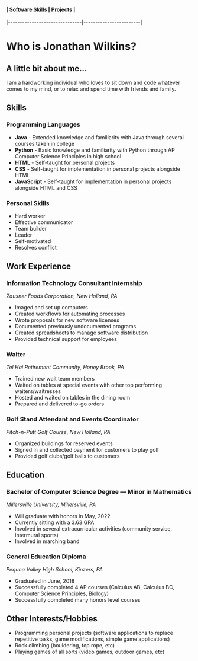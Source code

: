 #### | [Software Skills](./software) | [Projects](./projects) |
|-------------------------------|------------------------|


# Who is Jonathan Wilkins?

## A little bit about me...
   I am a hardworking individual who loves to sit down and code whatever comes to my mind, or to relax and spend time with friends and family.

## Skills
### Programming Languages
 * **Java** - Extended knowledge and familiarity with Java through several courses taken in college
 * **Python** - Basic knowledge and familiarity with Python through AP Computer Science Principles in high school
 * **HTML** - Self-taught for personal projects
 * **CSS** - Self-taught for implementation in personal projects alongside HTML
 * **JavaScript** - Self-taught for implementation in personal projects alongside HTML and CSS
 
### Personal Skills
 - Hard worker
 - Effective communicator
 - Team builder
 - Leader
 - Self-motivated
 - Resolves conflict

## Work Experience
### Information Technology Consultant Internship
  *Zausner Foods Corporation, New Holland, PA*
  - Imaged and set up computers
  - Created workflows for automating processes
  - Wrote proposals for new software licenses
  - Documented previously undocumented programs
  - Created spreadsheets to manage software distribution
  - Provided technical support for employees
  
### Waiter
  *Tel Hai Retirement Community, Honey Brook, PA*
 - Trained new wait team members
 - Waited on tables at special events with other top performing waiters/waitresses
 - Hosted and waited on tables in the dining room
 - Prepared and delivered to-go orders
  
### Golf Stand Attendant and Events Coordinator
  *Pitch-n-Putt Golf Course, New Holland, PA*
 - Organized buildings for reserved events
 - Signed in and collected payment for customers to play golf
 - Provided golf clubs/golf balls to customers

## Education
### Bachelor of Computer Science Degree ― Minor in Mathematics
  *Millersville University, Millersville, PA*
 - Will graduate with honors in May, 2022
 - Currently sitting with a 3.63 GPA
 - Involved in several extracurricular activities (community service, intermural sports)
 - Involved in marching band
  
### General Education Diploma
  *Pequea Valley High School, Kinzers, PA*
 - Graduated in June, 2018
 - Successfully completed 4 AP courses (Calculus AB, Calculus BC, Computer Science Principles, Biology)
 - Successfully completed many honors level courses

## Other Interests/Hobbies
  - Programming personal projects (software applications to replace repetitive tasks, game modifications, simple game applications)
  - Rock climbing (bouldering, top rope, etc)
  - Playing games of all sorts (video games, outdoor games, etc)
